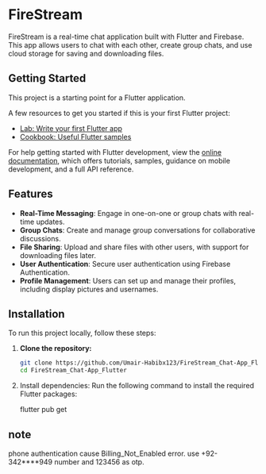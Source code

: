 # FireStream

FireStream is a real-time chat application built with Flutter and Firebase. This app allows users to chat with each other, create group chats, and use cloud storage for saving and downloading files. 


## Getting Started

This project is a starting point for a Flutter application.

A few resources to get you started if this is your first Flutter project:

- [Lab: Write your first Flutter app](https://docs.flutter.dev/get-started/codelab)
- [Cookbook: Useful Flutter samples](https://docs.flutter.dev/cookbook)

For help getting started with Flutter development, view the
[online documentation](https://docs.flutter.dev/), which offers tutorials,
samples, guidance on mobile development, and a full API reference.

## Features

- **Real-Time Messaging**: Engage in one-on-one or group chats with real-time updates.
- **Group Chats**: Create and manage group conversations for collaborative discussions.
- **File Sharing**: Upload and share files with other users, with support for downloading files later.
- **User Authentication**: Secure user authentication using Firebase Authentication.
- **Profile Management**: Users can set up and manage their profiles, including display pictures and usernames.

## Installation

To run this project locally, follow these steps:

1. **Clone the repository:**
   ```bash
   git clone https://github.com/Umair-Habibx123/FireStream_Chat-App_Flutter.git
   cd FireStream_Chat-App_Flutter

2.  Install dependencies: Run the following command to install the required Flutter packages:

      flutter pub get

## note

phone authentication cause Billing_Not_Enabled error.
use +92-342****949 number and 123456 as otp.
